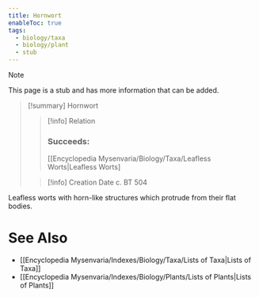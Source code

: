 ```yaml
---
title: Hornwort
enableToc: true
tags:
  - biology/taxa
  - biology/plant
  - stub
---
```


> [!note]
> This page is a stub and has more information that can be added.

> [!summary] Hornwort
> > [!info] Relation
> > ### Succeeds:
> > [[Encyclopedia Mysenvaria/Biology/Taxa/Leafless Worts|Leafless Worts]
>
> > [!info] Creation Date
> > c. BT 504

Leafless worts with horn-like structures which protrude from their flat bodies.

# See Also
- [[Encyclopedia Mysenvaria/Indexes/Biology/Taxa/Lists of Taxa|Lists of Taxa]]
- [[Encyclopedia Mysenvaria/Indexes/Biology/Plants/Lists of Plants|Lists of Plants]]
